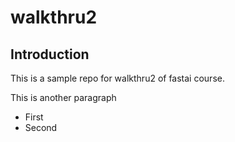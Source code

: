 # walkthru2

## Introduction

This is a sample repo for walkthru2 of fastai course.

This is another paragraph

- First
- Second



